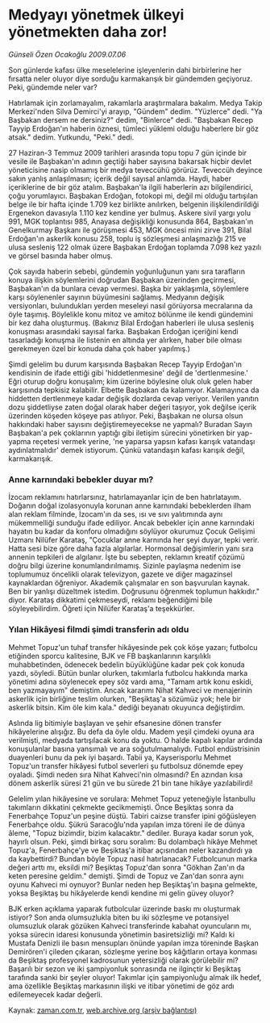 # Medyayı yönetmek ülkeyi yönetmekten daha zor!

*Günseli Özen Ocakoğlu 2009.07.06*

<tr><td class="metin" colspan="2" style="padding-top: 20px; padding-left: 5px; padding-right: 10px;">Son günlerde kafası ülke meselelerine işleyenlerin dahi birbirlerine her fırsatta neler oluyor diye sorduğu karmakarışık bir gündemden geçiyoruz. Peki, gündemde neler var?</td></tr><tr><td class="metin" colspan="2" style="padding-top: 20px; padding-left: 5px; padding-right: 10px;"><p>Hatırlamak için zorlamayalım, rakamlarla araştırmalara bakalım. Medya Takip Merkezi'nden Silva Demirci'yi arayıp, "Gündem" dedim. "Yüzlerce" dedi. "Ya Başbakan dersem ne dersiniz?" dedim, "Binlerce" dedi. "Başbakan Recep Tayyip Erdoğan'ın haberin öznesi, tümleci yüklemi olduğu haberlere bir göz atsak." dedim. Yutkundu, "Peki." dedi.
<p>27 Haziran-3 Temmuz 2009 tarihleri arasında topu topu 7 gün içinde bir vesile ile Başbakan'ın adının geçtiği haber sayısına bakarsak hiçbir devlet yöneticisine nasip olmamış bir medya teveccühü görürüz. Teveccüh deyince sakın yanlış anlaşılmasın; içerik değil sayısal anlamda. Haydi, haber içeriklerine de bir göz atalım. Başbakan'la ilgili haberlerin azı bilgilendirici, çoğu yorumlayıcı. Başbakan Erdoğan, fotokopi mi, değil mi olduğu tartışılan belge ile bir hafta içinde 1.709 kez birlikte anılırken, belgenin ilişkilendirildiği Ergenekon davasıyla 1.110 kez kendine yer bulmuş. Askere sivil yargı yolu 991, MGK toplantısı 985, Anayasa değişikliği konusunda 864, Başbakan'ın Genelkurmay Başkanı ile görüşmesi 453, MGK öncesi mini zirve 391, Bilal Erdoğan'ın askerlik konusu 258, toplu iş sözleşmesi anlaşmazlığı 215 ve ulusa sesleniş 122 olmak üzere Başbakan Erdoğan toplamda 7.098 kez yazılı ve görsel basında haber olmuş.
<p>Çok sayıda haberin sebebi, gündemin yoğunluğunun yanı sıra tarafların konuya ilişkin söylemlerini doğrudan Başbakan üzerinden geçirmesi, Başbakan'ın da bunlara cevap vermesi. Başka bir yaklaşımla, söylemlere karşı söylenenler sayının büyümesini sağlamış. Medyanın değişik versiyonları, bulundukları yerden meseleyi nasıl görüyorsa mecralarına da öyle taşımış. Böylelikle konu mitoz ve amitoz bölünme ile kendi gündemini bir kez daha oluşturmuş. (Bakınız Bilal Erdoğan haberleri ile ulusa sesleniş konuşması arasındaki sayısal farka. Başbakan Erdoğan içeriğini kendi tasarladığı konuşma ile listenin en altında yer alırken, haber bile olması gerekmeyen özel bir konuda daha çok haber yapılmış.)
<p>Şimdi gelelim bu durum karşısında Başbakan Recep Tayyip Erdoğan'ın kendisinin de ifade ettiği gibi 'hiddetlenmesine' değil de 'dertlenmesine.' Eğri oturup doğru konuşalım; kim üzerine böylesine oluk oluk gelen haber karşısında tepkisiz kalabilir. Elbette Başbakan da kalamıyor. Kalamayınca da hiddetten dertlenmeye kadar değişik dozlarda cevap veriyor. Verilen yanıtın dozu şiddetliyse zaten doğal olarak haber değeri taşıyor, yok değilse içerik üzerinden köşeden köşeye pas atılıyor. Peki, Başbakan ne olursa olsun hakkındaki haber sayısını değiştiremeyecekse ne yapmalı? Buradan Sayın Başbakan'a pek çoklarının yaptığı gibi iletişim sürecini yönetirken bir yap-yapma reçetesi vermek yerine, 'ne yaparsa yapsın kafası karışık vatandaşı aydınlatmalıdır' demek istiyorum. Çünkü vatandaşın kafası karışık değil, karmakarışık. 
<p><h3>Anne karnındaki bebekler duyar mı? </h3>
<p>İzocam reklamını hatırlarsınız, hatırlamayanlar için de ben hatırlatayım. Doğanın doğal izolasyonuyla korunan anne karnındaki bebeklerden ilham alan reklam filminde, İzocam'ın da ses, ısı ve sıvı yalıtımında aynı mükemmelliği sunduğu ifade ediliyor. Ancak bebekler için anne karnındaki hayatın bu kadar da konforu olmadığını söylüyor okurumuz Çocuk Gelişimi Uzmanı Nilüfer Karataş, "Çocuklar anne karnında her şeyi duyar, tepki verir. Hatta sesi bize göre daha fazla algılarlar. Hormonsal değişimlerin yanı sıra annenin tepkileri de algılanır. İşte bu sebepten, reklamın kreatif çözümü doğru bilgi üzerine konumlandırılmamış. Sizinle paylaşma nedenim ise toplumumuz öncelikli olarak televizyon, gazete ve diğer magazinsel kaynaklardan öğreniyor. Akademik çalışmalar en son başvurulan kaynak. Ben bir yanlışı düzeltmek istedim. Doğrusunu öğrenmek toplumun hakkıdır." diyor. Karataş dikkatimi çekmeseydi, reklamı beğendiğimi bile söyleyebilirdim. Öğreti için Nilüfer Karataş'a teşekkürler.
<p><h3>Yılan Hikâyesi filmdi şimdi transferin adı oldu</h3>
<p>Mehmet Topuz'un tuhaf transfer hikâyesinde pek çok köşe yazarı; futbolcu etiğinden sporcu kalitesine, BJK ve FB başkanlarının karşılıklı muhabbetinden, ödenecek bedelin büyüklüğüne kadar pek çok konuda yazdı, söyledi. Bütün bunlar olurken, takımlarla futbolcu hakkında marka yönetimi adına söylenecek epey söz vardı ama, "Tamam artık konu eskidi, ben yazmayayım" demiştim. Ancak kararımı Nihat Kahveci ve menajerinin askerlik için birliğine teslim olurken, "Beşiktaş'a sözümüz yok; hele bir askerlik bitsin. Kim öle kim kala." dediği beyanatı okuyunca değiştirdim.
<p>Aslında lig bitimiyle başlayan ve şehir efsanesine dönen transfer hikâyelerine alışığız. Bu defa da öyle oldu. Madem yeşil çimdeki oyuna ara verilmişti, medyada tartışılacak konu da yoktu. O halde kapalı kapılar ardında konuşulanlar basına yansımalı ve ara soğutulmamalıydı. Futbol endüstrisinin duayenleri bunu da pek iyi başardı. Tabii ya, Kayserisporlu Mehmet Topuz'un transfer hikâyesi futbol severleri şu futbolsuz dönemde epey oyaladı. Şimdi neden sıra Nihat Kahveci'nin olmasındı? En azından kısa dönem askerlik süresi 21 gün ve bu sürede 21 bin tane hikâye yazılabilirdi!
<p>Gelelim yılan hikâyesine ve sorulara: Mehmet Topuz yeteneğiyle İstanbullu takımların dikkatini çekmekte gecikmemişti. Önce Beşiktaş sonra da Fenerbahçe Topuz'un peşine düştü. Tabiri caizse transfer ipini göğüsleyen Fenerbahçe oldu. Şükrü Saracoğlu'nda yapılan imza töreni ile de dünya âleme, "Topuz bizimdir, bizim kalacaktır." dediler. Buraya kadar sorun yok, hayırlı olsun. Peki, şimdi birkaç soru soralım: Bu dolambaçlı hikâye Mehmet Topuz'a, Fenerbahçe'ye ve Beşiktaş'a itibar açısından neler kazandırdı ya da kaybettirdi? Bundan böyle Topuz nasıl hatırlanacak? Futbolcunun marka değeri arttı mı, eksildi mi? Beşiktaş Topuz'dan sonra "Gökhan Zan'ın da keten peresine geldim." demişti. Şimdi de Topuz ve Zan'dan sonra aynı oyunu Kahveci mi oynuyor? Bunlar neden hep Beşiktaş'ın başına gelmekte, yoksa Beşiktaş bu hikâyelerde kendi kendine mi gelin güvey oluyor?
<p>BJK erken açıklama yaparak futbolcular üzerinde baskı mı oluşturmak istiyor? Son anda olumsuzlukla biten bu iki sözleşme ve potansiyel olumsuzluk olarak gözüken Kahveci transferinde kabahat oyuncuların mı, yoksa sürecin idaresi konusunda yönetimin basiretsizliği mi? Kaldı ki Mustafa Denizli ile basın mensupları önünde yapılan imza töreninde Başkan Demirören'i çileden çıkaran, sözleşme yerine boş kâğıtların ortaya konması da Beşiktaş profesyonel kadrosunun yetersizliği olarak görülebilir mi? Başarılı bir sezon ve iki şampiyonluk sonrasında ne ilginçtir ki Beşiktaş tarafında sanki bir şeyler oluyor! Takımlar için şampiyonluğu almak ilk hedef, ama özellikle Beşiktaş markasının ilişki ve itibar yönetimi de göz ardı edilemeyecek kadar değerli. <br/></p></p></p></p></p></p></p></p></p></p></p></td></tr>

Kaynak: [zaman.com.tr](http://zaman.com.tr/yazar.do?yazino=866539), [web.archive.org (arşiv bağlantısı)](http://web.archive.org/web/20090804012612/http://www.zaman.com.tr:80/yazar.do?yazino=866539)
